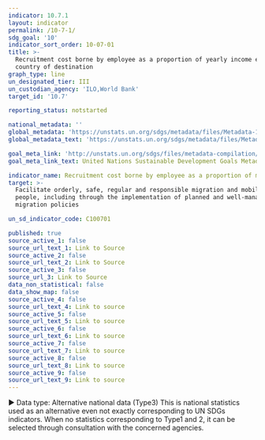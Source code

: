 ```yaml
---
indicator: 10.7.1
layout: indicator
permalink: /10-7-1/
sdg_goal: '10'
indicator_sort_order: 10-07-01
title: >-
  Recruitment cost borne by employee as a proportion of yearly income earned in
  country of destination
graph_type: line
un_designated_tier: III
un_custodian_agency: 'ILO,World Bank'
target_id: '10.7'

reporting_status: notstarted

national_metadata: ''
global_metadata: 'https://unstats.un.org/sdgs/metadata/files/Metadata-10-07-01.pdf'
global_metadata_text: 'https://unstats.un.org/sdgs/metadata/files/Metadata-10-07-01.pdf'

goal_meta_link: 'http://unstats.un.org/sdgs/files/metadata-compilation/Metadata-Goal-10.pdf'
goal_meta_link_text: United Nations Sustainable Development Goals Metadata (pdf 564kB)

indicator_name: Recruitment cost borne by employee as a proportion of monthly income earned in country of destination
target: >-
  Facilitate orderly, safe, regular and responsible migration and mobility of
  people, including through the implementation of planned and well-managed
  migration policies

un_sd_indicator_code: C100701

published: true
source_active_1: false
source_url_text_1: Link to Source
source_active_2: false
source_url_text_2: Link to Source
source_active_3: false
source_url_3: Link to Source
data_non_statistical: false
data_show_map: false
source_active_4: false
source_url_text_4: Link to source
source_active_5: false
source_url_text_5: Link to source
source_active_6: false
source_url_text_6: Link to source
source_active_7: false
source_url_text_7: Link to source
source_active_8: false
source_url_text_8: Link to source
source_active_9: false
source_url_text_9: Link to source
---
```

▶ Data type: Alternative national data (Type3) This is national statistics used as an alternative even not exactly corresponding to UN SDGs indicators. When no statistics corresponding to Type1 and 2, it can be selected through consultation with the concerned agencies.
